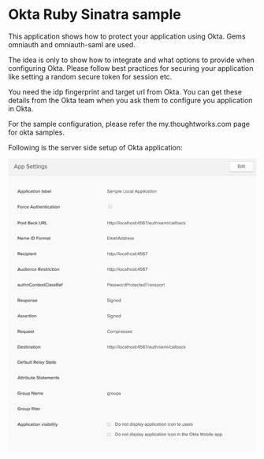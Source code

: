 Okta Ruby Sinatra sample
=========================

This application shows how to protect your application using Okta. Gems omniauth and omniauth-saml are used.

The idea is only to show how to integrate and what options to provide when configuring Okta. Please follow best practices for securing your application like setting a random secure token for session etc.

You need the idp fingerprint and target url from Okta. You can get
these details from the Okta team when you ask them to configure you
application in Okta.

For the sample configuration, please refer the my.thoughtworks.com
page for okta samples.

Following is the server side setup of Okta application:

![alt text](okta-server-setup.png?raw=true "Okta Server Setup")